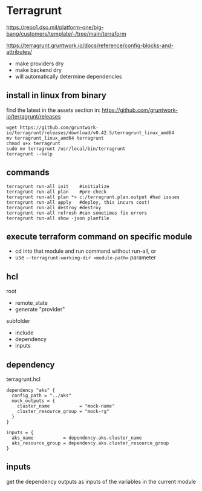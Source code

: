 # Terragrunt

https://repo1.dso.mil/platform-one/big-bang/customers/template/-/tree/main/terraform

https://terragrunt.gruntwork.io/docs/reference/config-blocks-and-attributes/

- make providers dry
- make backend dry
- will automatically determine dependencies

## install in linux from binary
find the latest in the assets section in: https://github.com/gruntwork-io/terragrunt/releases
```
wget https://github.com/gruntwork-io/terragrunt/releases/download/v0.42.5/terragrunt_linux_amd64
mv terragrunt_linux_amd64 terragrunt
chmod u+x terragrunt
sudo mv terragrunt /usr/local/bin/terragrunt
terragrunt --help
```

## commands
```
terragrunt run-all init    #initialize
terragrunt run-all plan    #pre-check
terragrunt run-all plan *> c:/terragrunt.plan.output #had issues
terragrunt run-all apply   #deploy, this incurs cost!
terragrunt run-all destroy #destroy
terragrunt run-all refresh #can sometimes fix errors
terragrunt run-all show -json planfile
```

## execute terraform command on specific module
- cd into that module and run command without run-all, or
- use `--terragrunt-working-dir <module-path>` parameter

## hcl
root
- remote_state
- generate "provider"

subfolder
- include
- dependency
- inputs

## dependency
terragrunt.hcl
```
dependency "aks" {
  config_path = "../aks"
  mock_outputs = {
    cluster_name           = "mock-name"
    cluster_resource_group = "mock-rg"
  }
}

inputs = {
  aks_name           = dependency.aks.cluster_name
  aks_resource_group = dependency.aks.cluster_resource_group
}
```

## inputs
get the dependency outputs as inputs of the variables in the current module
